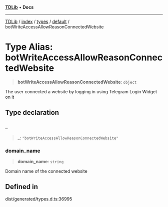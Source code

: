 [**TDLib**](../../../../../../README.md) • **Docs**

***

[TDLib](../../../../../../modules.md) / [index](../../../../../README.md) / [types](../../../README.md) / [default](../README.md) / botWriteAccessAllowReasonConnectedWebsite

# Type Alias: botWriteAccessAllowReasonConnectedWebsite

> **botWriteAccessAllowReasonConnectedWebsite**: `object`

The user connected a website by logging in using Telegram Login Widget on it

## Type declaration

### \_

> **\_**: `"botWriteAccessAllowReasonConnectedWebsite"`

### domain\_name

> **domain\_name**: `string`

Domain name of the connected website

## Defined in

dist/generated/types.d.ts:36995
